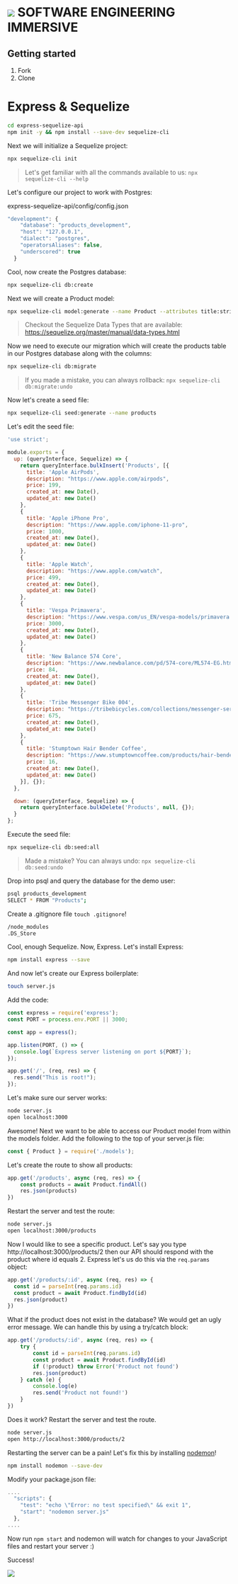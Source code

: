 # ![](https://ga-dash.s3.amazonaws.com/production/assets/logo-9f88ae6c9c3871690e33280fcf557f33.png)  SOFTWARE ENGINEERING IMMERSIVE

## Getting started

1. Fork
1. Clone

# Express & Sequelize

```sh
cd express-sequelize-api
npm init -y && npm install --save-dev sequelize-cli
```

Next we will initialize a Sequelize project:

```sh
npx sequelize-cli init
```
> Let's get familiar with all the commands available to us: `npx sequelize-cli --help`

Let's configure our project to work with Postgres:

express-sequelize-api/config/config.json
```js
"development": {
    "database": "products_development",
    "host": "127.0.0.1",
    "dialect": "postgres",
    "operatorsAliases": false,
    "underscored": true
  }
```

Cool, now create the Postgres database:

```sh
npx sequelize-cli db:create
```

Next we will create a Product model:

```sh
npx sequelize-cli model:generate --name Product --attributes title:string,description:string,price:integer --underscored
```
> Checkout the Sequelize Data Types that are available: https://sequelize.org/master/manual/data-types.html

Now we need to execute our migration which will create the products table in our Postgres database along with the columns:

```sh
npx sequelize-cli db:migrate
```

> If you made a mistake, you can always rollback: `npx sequelize-cli db:migrate:undo`

Now let's create a seed file:

```sh
npx sequelize-cli seed:generate --name products
```

Let's edit the seed file:

```js
'use strict';

module.exports = {
  up: (queryInterface, Sequelize) => {
    return queryInterface.bulkInsert('Products', [{
      title: 'Apple AirPods',
      description: "https://www.apple.com/airpods",
      price: 199,
      created_at: new Date(),
      updated_at: new Date()
    },
    {
      title: 'Apple iPhone Pro',
      description: "https://www.apple.com/iphone-11-pro",
      price: 1000,
      created_at: new Date(),
      updated_at: new Date()
    },
    {
      title: 'Apple Watch',
      description: "https://www.apple.com/watch",
      price: 499,
      created_at: new Date(),
      updated_at: new Date()
    },
    {
      title: 'Vespa Primavera',
      description: "https://www.vespa.com/us_EN/vespa-models/primavera.html",
      price: 3000,
      created_at: new Date(),
      updated_at: new Date()
    },
    {
      title: 'New Balance 574 Core',
      description: "https://www.newbalance.com/pd/574-core/ML574-EG.html",
      price: 84,
      created_at: new Date(),
      updated_at: new Date()
    },
    {
      title: 'Tribe Messenger Bike 004',
      description: "https://tribebicycles.com/collections/messenger-series/products/mess-004-tx",
      price: 675,
      created_at: new Date(),
      updated_at: new Date()
    },
    {
      title: 'Stumptown Hair Bender Coffee',
      description: "https://www.stumptowncoffee.com/products/hair-bender",
      price: 16,
      created_at: new Date(),
      updated_at: new Date()
    }], {});
  },

  down: (queryInterface, Sequelize) => {
    return queryInterface.bulkDelete('Products', null, {});
  }
};
```

Execute the seed file:

```sh
npx sequelize-cli db:seed:all
```

> Made a mistake? You can always undo: `npx sequelize-cli db:seed:undo`

Drop into psql and query the database for the demo user:

```sh
psql products_development
SELECT * FROM "Products";
```

Create a .gitignore file `touch .gitignore`!

```sh
/node_modules
.DS_Store
```

Cool, enough Sequelize. Now, Express. Let's install Express:

```sh
npm install express --save
```
And now let's create our Express boilerplate:

```sh
touch server.js
```

Add the code:

```js
const express = require('express');
const PORT = process.env.PORT || 3000;

const app = express();

app.listen(PORT, () => {
  console.log(`Express server listening on port ${PORT}`);
});

app.get('/', (req, res) => {
  res.send("This is root!");
});
```

Let's make sure our server works:

```sh
node server.js
open localhost:3000
```

Awesome! Next we want to be able to access our Product model from within the models folder.
Add the following to the top of your server.js file:

```js
const { Product } = require('./models');
```

Let's create the route to show all products:

```js
app.get('/products', async (req, res) => {
    const products = await Product.findAll()
    res.json(products)
})
```

Restart the server and test the route:

```sh
node server.js
open localhost:3000/products
```

Now I would like to see a specific product.
Let's say you type http://localhost:3000/products/2 then our API should respond with the product where id equals 2. Express let's us do this via the `req.params` object:

```js
app.get('/products/:id', async (req, res) => {
  const id = parseInt(req.params.id)
  const product = await Product.findById(id)
  res.json(product)
})
```

What if the product does not exist in the database? We would get an ugly error message. We can handle this by using a try/catch block:

```js
app.get('/products/:id', async (req, res) => {
    try {
        const id = parseInt(req.params.id)
        const product = await Product.findById(id)
        if (!product) throw Error('Product not found')
        res.json(product)
    } catch (e) {
        console.log(e)
        res.send('Product not found!')
    }
})
```

Does it work? Restart the server and test the route.

```sh
node server.js
open http://localhost:3000/products/2
```

Restarting the server can be a pain! Let's fix this by installing [nodemon](https://nodemon.io)!

```sh
npm install nodemon --save-dev
```

Modify your package.json file:

```js
....
  "scripts": {
    "test": "echo \"Error: no test specified\" && exit 1",
    "start": "nodemon server.js"
  },
....
```

Now run `npm start` and nodemon will watch for changes to your JavaScript files and restart your server :)

Success!

![](http://www.winsold.com/sites/all/modules/winsold/images/checkmark.svg)
